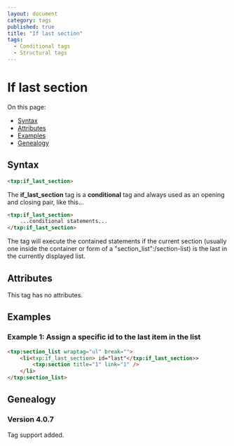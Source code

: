 ```yaml
---
layout: document
category: tags
published: true
title: "If last section"
tags:
  - Conditional tags
  - Structural tags
---
```


# If last section

On this page:

* [Syntax](#user-content-syntax)
* [Attributes](#user-content-attributes)
* [Examples](#user-content-examples)
* [Genealogy](#user-content-genealogy)

## Syntax

```html
<txp:if_last_section>
```

The **if_last_section** tag is a __conditional__ tag and always used as an opening and closing pair, like this...

```html
<txp:if_last_section>
    ...conditional statements...
</txp:if_last_section>
```

The tag will execute the contained statements if the current section (usually one inside the container or form of a "section_list":/section-list) is the last in the currently displayed list.

## Attributes

This tag has no attributes.

## Examples

### Example 1: Assign a specific id to the last item in the list

```html
<txp:section_list wraptag="ul" break="">
    <li<txp:if_last_section> id="last"</txp:if_last_section>>
        <txp:section title="1" link="1" />
    </li>
</txp:section_list>
```

## Genealogy

### Version 4.0.7

Tag support added.
